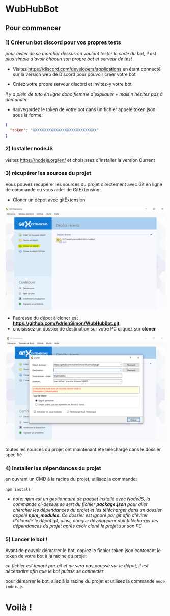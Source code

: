 # WubHubBot


## Pour commencer

### 1) Créer un bot discord pour vos propres tests

*pour éviter de se marcher dessus en voulant tester le code du bot, il est plus simple d'avoir
chacun son propre bot et serveur de test*

- Visitez https://discord.com/developers/applications en étant connecté
sur la version web de Discord pour pouvoir créer votre bot

- Créez votre propre serveur discord et invitez-y votre bot

*Il y a plein de tuto en ligne donc flemme d'expliquer + mais n'hésitez pas à demander*


- sauvegardez le token de votre bot dans un fichier appelé token.json sous la forme: 

````json
{
  "token": "XXXXXXXXXXXXXXXXXXXXXXXXXXXX"
}
````



### 2) Installer nodeJS

visitez https://nodejs.org/en/ et choisissez d'installer la version Current



### 3) récupérer les sources du projet

Vous pouvez récupérer les sources du projet directement avec Git en ligne de commande ou vous aider de GitExtension:

- Cloner un dépot avec gitExtension

![gitExtension](readmeImages/git1.PNG)

- l'adresse du dépot à cloner est __https://github.com/AdrienSimon/WubHubBot.git__
- choisissez un dossier de destination sur votre PC cliquez sur **cloner**

![gitExtension](readmeImages/git2.PNG)

toutes les sources du projet ont maintenant été téléchargé dans le dossier spécifié

### 4) Installer les dépendances du projet

en ouvrant un CMD à la racine du projet, utilisez la commande:

`npm install`

- *note: npm est un gestionnaire de paquet installé avec NodeJS, la commande 
ci-dessus se sert du fichier __package.json__ pour aller chercher les dépendances du projet
et les télécharger dans un dossier appelé __npm_modules__. 
Ce dossier est ignoré par git afin d'éviter d'alourdir le dépot git, ainsi, chaque
développeur doit télécharger les dépendances du projet après avoir cloné le projet
sur son PC*

### 5) Lancer le bot !

Avant de pouvoir démarrer le bot, copiez le fichier token.json contenant le token
de votre bot à la racine du projet

*ce fichier est ignoré par git et ne sera pas poussé sur le dépot, il est nécessaire afin que le bot puisse se connecter*

pour démarrer le bot, allez à la racine du projet et utilisez la commande
`node index.js`


# Voilà !